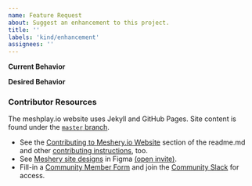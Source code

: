 ```yaml
---
name: Feature Request
about: Suggest an enhancement to this project.
title: ''
labels: 'kind/enhancement'
assignees: ''
---
```


**Current Behavior**
<!-- A brief description of what the problem is. (e.g. I need to be able to...) -->


**Desired Behavior**
<!-- A brief description of the enhancement. -->


### Contributor Resources

The meshplay.io website uses Jekyll and GitHub Pages. Site content is found under the [`master` branch](https://github.com/meshplay/meshplay.io/tree/master).
- See the [Contributing to Meshery.io Website](https://github.com/khulnasoft/meshplay.io#contributing-to-the-meshplayio-website) section of the readme.md and other [contributing instructions](https://docs.meshplay.io/project/contributing), too.
- See [Meshery site designs](https://www.figma.com/file/SMP3zxOjZztdOLtgN4dS2W/Meshery-UI?node-id=110%3A1) in Figma [(open invite)](https://www.figma.com/team_invite/redeem/qJy1c95qirjgWQODApilR9). 
- Fill-in a [Community Member Form](https://khulnasoft.com/newcomer) and join the [Community Slack](http://slack.meshplay.io) for access.

